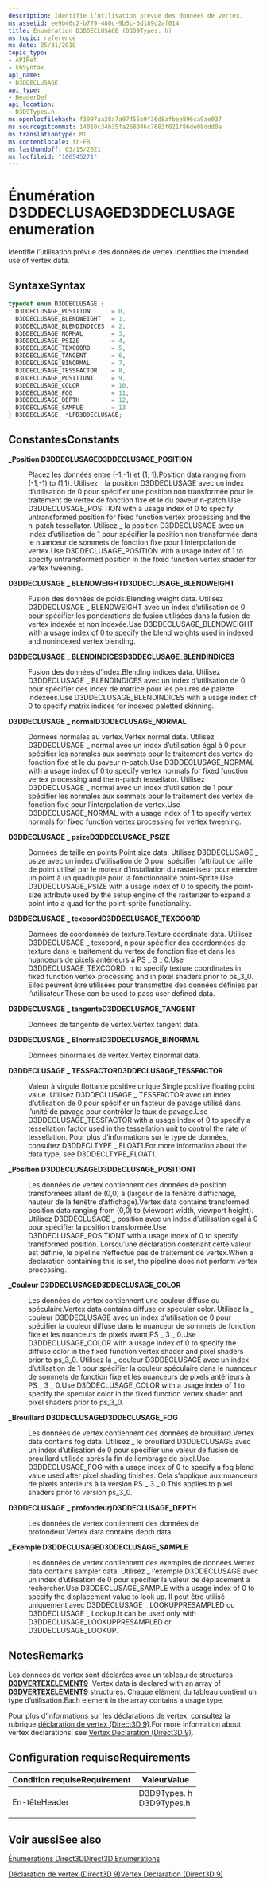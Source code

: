 ```yaml
---
description: Identifie l’utilisation prévue des données de vertex.
ms.assetid: ee9b46c2-b779-480c-9b5c-6d189d2af014
title: Énumération D3DDECLUSAGE (D3D9Types. h)
ms.topic: reference
ms.date: 05/31/2018
topic_type:
- APIRef
- kbSyntax
api_name:
- D3DDECLUSAGE
api_type:
- HeaderDef
api_location:
- D3D9Types.h
ms.openlocfilehash: f3997aa38a7a97455b9f36d8afbee896ca9ae937
ms.sourcegitcommit: 14010c34b35fa268046c7683f021f86de08ddd0a
ms.translationtype: MT
ms.contentlocale: fr-FR
ms.lasthandoff: 03/15/2021
ms.locfileid: "106545271"
---
```

# <a name="d3ddeclusage-enumeration"></a><span data-ttu-id="9a074-103">Énumération D3DDECLUSAGE</span><span class="sxs-lookup"><span data-stu-id="9a074-103">D3DDECLUSAGE enumeration</span></span>

<span data-ttu-id="9a074-104">Identifie l’utilisation prévue des données de vertex.</span><span class="sxs-lookup"><span data-stu-id="9a074-104">Identifies the intended use of vertex data.</span></span>

## <a name="syntax"></a><span data-ttu-id="9a074-105">Syntaxe</span><span class="sxs-lookup"><span data-stu-id="9a074-105">Syntax</span></span>


```C++
typedef enum D3DDECLUSAGE { 
  D3DDECLUSAGE_POSITION      = 0,
  D3DDECLUSAGE_BLENDWEIGHT   = 1,
  D3DDECLUSAGE_BLENDINDICES  = 2,
  D3DDECLUSAGE_NORMAL        = 3,
  D3DDECLUSAGE_PSIZE         = 4,
  D3DDECLUSAGE_TEXCOORD      = 5,
  D3DDECLUSAGE_TANGENT       = 6,
  D3DDECLUSAGE_BINORMAL      = 7,
  D3DDECLUSAGE_TESSFACTOR    = 8,
  D3DDECLUSAGE_POSITIONT     = 9,
  D3DDECLUSAGE_COLOR         = 10,
  D3DDECLUSAGE_FOG           = 11,
  D3DDECLUSAGE_DEPTH         = 12,
  D3DDECLUSAGE_SAMPLE        = 13
} D3DDECLUSAGE, *LPD3DDECLUSAGE;
```



## <a name="constants"></a><span data-ttu-id="9a074-106">Constantes</span><span class="sxs-lookup"><span data-stu-id="9a074-106">Constants</span></span>

<dl> <dt>

<span data-ttu-id="9a074-107"><span id="D3DDECLUSAGE_POSITION"></span><span id="d3ddeclusage_position"></span>**\_Position D3DDECLUSAGE**</span><span class="sxs-lookup"><span data-stu-id="9a074-107"><span id="D3DDECLUSAGE_POSITION"></span><span id="d3ddeclusage_position"></span>**D3DDECLUSAGE\_POSITION**</span></span>
</dt> <dd>

<span data-ttu-id="9a074-108">Placez les données entre (-1,-1) et (1, 1).</span><span class="sxs-lookup"><span data-stu-id="9a074-108">Position data ranging from (-1,-1) to (1,1).</span></span> <span data-ttu-id="9a074-109">Utilisez \_ la position D3DDECLUSAGE avec un index d’utilisation de 0 pour spécifier une position non transformée pour le traitement de vertex de fonction fixe et le du paveur n-patch.</span><span class="sxs-lookup"><span data-stu-id="9a074-109">Use D3DDECLUSAGE\_POSITION with a usage index of 0 to specify untransformed position for fixed function vertex processing and the n-patch tessellator.</span></span> <span data-ttu-id="9a074-110">Utilisez \_ la position D3DDECLUSAGE avec un index d’utilisation de 1 pour spécifier la position non transformée dans le nuanceur de sommets de fonction fixe pour l’interpolation de vertex.</span><span class="sxs-lookup"><span data-stu-id="9a074-110">Use D3DDECLUSAGE\_POSITION with a usage index of 1 to specify untransformed position in the fixed function vertex shader for vertex tweening.</span></span>

</dd> <dt>

<span data-ttu-id="9a074-111"><span id="D3DDECLUSAGE_BLENDWEIGHT"></span><span id="d3ddeclusage_blendweight"></span>**D3DDECLUSAGE \_ BLENDWEIGHT**</span><span class="sxs-lookup"><span data-stu-id="9a074-111"><span id="D3DDECLUSAGE_BLENDWEIGHT"></span><span id="d3ddeclusage_blendweight"></span>**D3DDECLUSAGE\_BLENDWEIGHT**</span></span>
</dt> <dd>

<span data-ttu-id="9a074-112">Fusion des données de poids.</span><span class="sxs-lookup"><span data-stu-id="9a074-112">Blending weight data.</span></span> <span data-ttu-id="9a074-113">Utilisez D3DDECLUSAGE \_ BLENDWEIGHT avec un index d’utilisation de 0 pour spécifier les pondérations de fusion utilisées dans la fusion de vertex indexée et non indexée.</span><span class="sxs-lookup"><span data-stu-id="9a074-113">Use D3DDECLUSAGE\_BLENDWEIGHT with a usage index of 0 to specify the blend weights used in indexed and nonindexed vertex blending.</span></span>

</dd> <dt>

<span data-ttu-id="9a074-114"><span id="D3DDECLUSAGE_BLENDINDICES"></span><span id="d3ddeclusage_blendindices"></span>**D3DDECLUSAGE \_ BLENDINDICES**</span><span class="sxs-lookup"><span data-stu-id="9a074-114"><span id="D3DDECLUSAGE_BLENDINDICES"></span><span id="d3ddeclusage_blendindices"></span>**D3DDECLUSAGE\_BLENDINDICES**</span></span>
</dt> <dd>

<span data-ttu-id="9a074-115">Fusion des données d’index.</span><span class="sxs-lookup"><span data-stu-id="9a074-115">Blending indices data.</span></span> <span data-ttu-id="9a074-116">Utilisez D3DDECLUSAGE \_ BLENDINDICES avec un index d’utilisation de 0 pour spécifier des index de matrice pour les pelures de palette indexées.</span><span class="sxs-lookup"><span data-stu-id="9a074-116">Use D3DDECLUSAGE\_BLENDINDICES with a usage index of 0 to specify matrix indices for indexed paletted skinning.</span></span>

</dd> <dt>

<span data-ttu-id="9a074-117"><span id="D3DDECLUSAGE_NORMAL"></span><span id="d3ddeclusage_normal"></span>**D3DDECLUSAGE \_ normal**</span><span class="sxs-lookup"><span data-stu-id="9a074-117"><span id="D3DDECLUSAGE_NORMAL"></span><span id="d3ddeclusage_normal"></span>**D3DDECLUSAGE\_NORMAL**</span></span>
</dt> <dd>

<span data-ttu-id="9a074-118">Données normales au vertex.</span><span class="sxs-lookup"><span data-stu-id="9a074-118">Vertex normal data.</span></span> <span data-ttu-id="9a074-119">Utilisez D3DDECLUSAGE \_ normal avec un index d’utilisation égal à 0 pour spécifier les normales aux sommets pour le traitement des vertex de fonction fixe et le du paveur n-patch.</span><span class="sxs-lookup"><span data-stu-id="9a074-119">Use D3DDECLUSAGE\_NORMAL with a usage index of 0 to specify vertex normals for fixed function vertex processing and the n-patch tessellator.</span></span> <span data-ttu-id="9a074-120">Utilisez D3DDECLUSAGE \_ normal avec un index d’utilisation de 1 pour spécifier les normales aux sommets pour le traitement des vertex de fonction fixe pour l’interpolation de vertex.</span><span class="sxs-lookup"><span data-stu-id="9a074-120">Use D3DDECLUSAGE\_NORMAL with a usage index of 1 to specify vertex normals for fixed function vertex processing for vertex tweening.</span></span>

</dd> <dt>

<span data-ttu-id="9a074-121"><span id="D3DDECLUSAGE_PSIZE"></span><span id="d3ddeclusage_psize"></span>**D3DDECLUSAGE \_ psize**</span><span class="sxs-lookup"><span data-stu-id="9a074-121"><span id="D3DDECLUSAGE_PSIZE"></span><span id="d3ddeclusage_psize"></span>**D3DDECLUSAGE\_PSIZE**</span></span>
</dt> <dd>

<span data-ttu-id="9a074-122">Données de taille en points.</span><span class="sxs-lookup"><span data-stu-id="9a074-122">Point size data.</span></span> <span data-ttu-id="9a074-123">Utilisez D3DDECLUSAGE \_ psize avec un index d’utilisation de 0 pour spécifier l’attribut de taille de point utilisé par le moteur d’installation du rastériseur pour étendre un point à un quadruple pour la fonctionnalité point-Sprite.</span><span class="sxs-lookup"><span data-stu-id="9a074-123">Use D3DDECLUSAGE\_PSIZE with a usage index of 0 to specify the point-size attribute used by the setup engine of the rasterizer to expand a point into a quad for the point-sprite functionality.</span></span>

</dd> <dt>

<span data-ttu-id="9a074-124"><span id="D3DDECLUSAGE_TEXCOORD"></span><span id="d3ddeclusage_texcoord"></span>**D3DDECLUSAGE \_ texcoord**</span><span class="sxs-lookup"><span data-stu-id="9a074-124"><span id="D3DDECLUSAGE_TEXCOORD"></span><span id="d3ddeclusage_texcoord"></span>**D3DDECLUSAGE\_TEXCOORD**</span></span>
</dt> <dd>

<span data-ttu-id="9a074-125">Données de coordonnée de texture.</span><span class="sxs-lookup"><span data-stu-id="9a074-125">Texture coordinate data.</span></span> <span data-ttu-id="9a074-126">Utilisez D3DDECLUSAGE \_ texcoord, n pour spécifier des coordonnées de texture dans le traitement du vertex de fonction fixe et dans les nuanceurs de pixels antérieurs à PS \_ 3 \_ 0.</span><span class="sxs-lookup"><span data-stu-id="9a074-126">Use D3DDECLUSAGE\_TEXCOORD, n to specify texture coordinates in fixed function vertex processing and in pixel shaders prior to ps\_3\_0.</span></span> <span data-ttu-id="9a074-127">Elles peuvent être utilisées pour transmettre des données définies par l’utilisateur.</span><span class="sxs-lookup"><span data-stu-id="9a074-127">These can be used to pass user defined data.</span></span>

</dd> <dt>

<span data-ttu-id="9a074-128"><span id="D3DDECLUSAGE_TANGENT"></span><span id="d3ddeclusage_tangent"></span>**D3DDECLUSAGE \_ tangente**</span><span class="sxs-lookup"><span data-stu-id="9a074-128"><span id="D3DDECLUSAGE_TANGENT"></span><span id="d3ddeclusage_tangent"></span>**D3DDECLUSAGE\_TANGENT**</span></span>
</dt> <dd>

<span data-ttu-id="9a074-129">Données de tangente de vertex.</span><span class="sxs-lookup"><span data-stu-id="9a074-129">Vertex tangent data.</span></span>

</dd> <dt>

<span data-ttu-id="9a074-130"><span id="D3DDECLUSAGE_BINORMAL"></span><span id="d3ddeclusage_binormal"></span>**D3DDECLUSAGE \_ BInormal**</span><span class="sxs-lookup"><span data-stu-id="9a074-130"><span id="D3DDECLUSAGE_BINORMAL"></span><span id="d3ddeclusage_binormal"></span>**D3DDECLUSAGE\_BINORMAL**</span></span>
</dt> <dd>

<span data-ttu-id="9a074-131">Données binormales de vertex.</span><span class="sxs-lookup"><span data-stu-id="9a074-131">Vertex binormal data.</span></span>

</dd> <dt>

<span data-ttu-id="9a074-132"><span id="D3DDECLUSAGE_TESSFACTOR"></span><span id="d3ddeclusage_tessfactor"></span>**D3DDECLUSAGE \_ TESSFACTOR**</span><span class="sxs-lookup"><span data-stu-id="9a074-132"><span id="D3DDECLUSAGE_TESSFACTOR"></span><span id="d3ddeclusage_tessfactor"></span>**D3DDECLUSAGE\_TESSFACTOR**</span></span>
</dt> <dd>

<span data-ttu-id="9a074-133">Valeur à virgule flottante positive unique.</span><span class="sxs-lookup"><span data-stu-id="9a074-133">Single positive floating point value.</span></span> <span data-ttu-id="9a074-134">Utilisez D3DDECLUSAGE \_ TESSFACTOR avec un index d’utilisation de 0 pour spécifier un facteur de pavage utilisé dans l’unité de pavage pour contrôler le taux de pavage.</span><span class="sxs-lookup"><span data-stu-id="9a074-134">Use D3DDECLUSAGE\_TESSFACTOR with a usage index of 0 to specify a tessellation factor used in the tessellation unit to control the rate of tessellation.</span></span> <span data-ttu-id="9a074-135">Pour plus d’informations sur le type de données, consultez D3DDECLTYPE \_ FLOAT1.</span><span class="sxs-lookup"><span data-stu-id="9a074-135">For more information about the data type, see D3DDECLTYPE\_FLOAT1.</span></span>

</dd> <dt>

<span data-ttu-id="9a074-136"><span id="D3DDECLUSAGE_POSITIONT"></span><span id="d3ddeclusage_positiont"></span>**\_Position D3DDECLUSAGE**</span><span class="sxs-lookup"><span data-stu-id="9a074-136"><span id="D3DDECLUSAGE_POSITIONT"></span><span id="d3ddeclusage_positiont"></span>**D3DDECLUSAGE\_POSITIONT**</span></span>
</dt> <dd>

<span data-ttu-id="9a074-137">Les données de vertex contiennent des données de position transformées allant de (0,0) à (largeur de la fenêtre d’affichage, hauteur de la fenêtre d’affichage).</span><span class="sxs-lookup"><span data-stu-id="9a074-137">Vertex data contains transformed position data ranging from (0,0) to (viewport width, viewport height).</span></span> <span data-ttu-id="9a074-138">Utilisez D3DDECLUSAGE \_ position avec un index d’utilisation égal à 0 pour spécifier la position transformée.</span><span class="sxs-lookup"><span data-stu-id="9a074-138">Use D3DDECLUSAGE\_POSITIONT with a usage index of 0 to specify transformed position.</span></span> <span data-ttu-id="9a074-139">Lorsqu’une déclaration contenant cette valeur est définie, le pipeline n’effectue pas de traitement de vertex.</span><span class="sxs-lookup"><span data-stu-id="9a074-139">When a declaration containing this is set, the pipeline does not perform vertex processing.</span></span>

</dd> <dt>

<span data-ttu-id="9a074-140"><span id="D3DDECLUSAGE_COLOR"></span><span id="d3ddeclusage_color"></span>**\_Couleur D3DDECLUSAGE**</span><span class="sxs-lookup"><span data-stu-id="9a074-140"><span id="D3DDECLUSAGE_COLOR"></span><span id="d3ddeclusage_color"></span>**D3DDECLUSAGE\_COLOR**</span></span>
</dt> <dd>

<span data-ttu-id="9a074-141">Les données de vertex contiennent une couleur diffuse ou spéculaire.</span><span class="sxs-lookup"><span data-stu-id="9a074-141">Vertex data contains diffuse or specular color.</span></span> <span data-ttu-id="9a074-142">Utilisez la \_ couleur D3DDECLUSAGE avec un index d’utilisation de 0 pour spécifier la couleur diffuse dans le nuanceur de sommets de fonction fixe et les nuanceurs de pixels avant PS \_ 3 \_ 0.</span><span class="sxs-lookup"><span data-stu-id="9a074-142">Use D3DDECLUSAGE\_COLOR with a usage index of 0 to specify the diffuse color in the fixed function vertex shader and pixel shaders prior to ps\_3\_0.</span></span> <span data-ttu-id="9a074-143">Utilisez la \_ couleur D3DDECLUSAGE avec un index d’utilisation de 1 pour spécifier la couleur spéculaire dans le nuanceur de sommets de fonction fixe et les nuanceurs de pixels antérieurs à PS \_ 3 \_ 0.</span><span class="sxs-lookup"><span data-stu-id="9a074-143">Use D3DDECLUSAGE\_COLOR with a usage index of 1 to specify the specular color in the fixed function vertex shader and pixel shaders prior to ps\_3\_0.</span></span>

</dd> <dt>

<span data-ttu-id="9a074-144"><span id="D3DDECLUSAGE_FOG"></span><span id="d3ddeclusage_fog"></span>**\_Brouillard D3DDECLUSAGE**</span><span class="sxs-lookup"><span data-stu-id="9a074-144"><span id="D3DDECLUSAGE_FOG"></span><span id="d3ddeclusage_fog"></span>**D3DDECLUSAGE\_FOG**</span></span>
</dt> <dd>

<span data-ttu-id="9a074-145">Les données de vertex contiennent des données de brouillard.</span><span class="sxs-lookup"><span data-stu-id="9a074-145">Vertex data contains fog data.</span></span> <span data-ttu-id="9a074-146">Utilisez \_ le brouillard D3DDECLUSAGE avec un index d’utilisation de 0 pour spécifier une valeur de fusion de brouillard utilisée après la fin de l’ombrage de pixel.</span><span class="sxs-lookup"><span data-stu-id="9a074-146">Use D3DDECLUSAGE\_FOG with a usage index of 0 to specify a fog blend value used after pixel shading finishes.</span></span> <span data-ttu-id="9a074-147">Cela s’applique aux nuanceurs de pixels antérieurs à la version PS \_ 3 \_ 0.</span><span class="sxs-lookup"><span data-stu-id="9a074-147">This applies to pixel shaders prior to version ps\_3\_0.</span></span>

</dd> <dt>

<span data-ttu-id="9a074-148"><span id="D3DDECLUSAGE_DEPTH"></span><span id="d3ddeclusage_depth"></span>**D3DDECLUSAGE \_ profondeur)**</span><span class="sxs-lookup"><span data-stu-id="9a074-148"><span id="D3DDECLUSAGE_DEPTH"></span><span id="d3ddeclusage_depth"></span>**D3DDECLUSAGE\_DEPTH**</span></span>
</dt> <dd>

<span data-ttu-id="9a074-149">Les données de vertex contiennent des données de profondeur.</span><span class="sxs-lookup"><span data-stu-id="9a074-149">Vertex data contains depth data.</span></span>

</dd> <dt>

<span data-ttu-id="9a074-150"><span id="D3DDECLUSAGE_SAMPLE"></span><span id="d3ddeclusage_sample"></span>**\_Exemple D3DDECLUSAGE**</span><span class="sxs-lookup"><span data-stu-id="9a074-150"><span id="D3DDECLUSAGE_SAMPLE"></span><span id="d3ddeclusage_sample"></span>**D3DDECLUSAGE\_SAMPLE**</span></span>
</dt> <dd>

<span data-ttu-id="9a074-151">Les données de vertex contiennent des exemples de données.</span><span class="sxs-lookup"><span data-stu-id="9a074-151">Vertex data contains sampler data.</span></span> <span data-ttu-id="9a074-152">Utilisez \_ l’exemple D3DDECLUSAGE avec un index d’utilisation de 0 pour spécifier la valeur de déplacement à rechercher.</span><span class="sxs-lookup"><span data-stu-id="9a074-152">Use D3DDECLUSAGE\_SAMPLE with a usage index of 0 to specify the displacement value to look up.</span></span> <span data-ttu-id="9a074-153">Il peut être utilisé uniquement avec D3DDECLUSAGE \_ LOOKUPPRESAMPLED ou D3DDECLUSAGE \_ Lookup.</span><span class="sxs-lookup"><span data-stu-id="9a074-153">It can be used only with D3DDECLUSAGE\_LOOKUPPRESAMPLED or D3DDECLUSAGE\_LOOKUP.</span></span>

</dd> </dl>

## <a name="remarks"></a><span data-ttu-id="9a074-154">Notes</span><span class="sxs-lookup"><span data-stu-id="9a074-154">Remarks</span></span>

<span data-ttu-id="9a074-155">Les données de vertex sont déclarées avec un tableau de structures [**D3DVERTEXELEMENT9**](d3dvertexelement9.md) .</span><span class="sxs-lookup"><span data-stu-id="9a074-155">Vertex data is declared with an array of [**D3DVERTEXELEMENT9**](d3dvertexelement9.md) structures.</span></span> <span data-ttu-id="9a074-156">Chaque élément du tableau contient un type d’utilisation.</span><span class="sxs-lookup"><span data-stu-id="9a074-156">Each element in the array contains a usage type.</span></span>

<span data-ttu-id="9a074-157">Pour plus d’informations sur les déclarations de vertex, consultez la rubrique [déclaration de vertex (Direct3D 9)](vertex-declaration.md).</span><span class="sxs-lookup"><span data-stu-id="9a074-157">For more information about vertex declarations, see [Vertex Declaration (Direct3D 9)](vertex-declaration.md).</span></span>

## <a name="requirements"></a><span data-ttu-id="9a074-158">Configuration requise</span><span class="sxs-lookup"><span data-stu-id="9a074-158">Requirements</span></span>



| <span data-ttu-id="9a074-159">Condition requise</span><span class="sxs-lookup"><span data-stu-id="9a074-159">Requirement</span></span> | <span data-ttu-id="9a074-160">Valeur</span><span class="sxs-lookup"><span data-stu-id="9a074-160">Value</span></span> |
|-------------------|----------------------------------------------------------------------------------------|
| <span data-ttu-id="9a074-161">En-tête</span><span class="sxs-lookup"><span data-stu-id="9a074-161">Header</span></span><br/> | <dl> <span data-ttu-id="9a074-162"><dt>D3D9Types. h</dt></span><span class="sxs-lookup"><span data-stu-id="9a074-162"><dt>D3D9Types.h</dt></span></span> </dl> |



## <a name="see-also"></a><span data-ttu-id="9a074-163">Voir aussi</span><span class="sxs-lookup"><span data-stu-id="9a074-163">See also</span></span>

<dl> <dt>

[<span data-ttu-id="9a074-164">Énumérations Direct3D</span><span class="sxs-lookup"><span data-stu-id="9a074-164">Direct3D Enumerations</span></span>](dx9-graphics-reference-d3d-enums.md)
</dt> <dt>

[<span data-ttu-id="9a074-165">Déclaration de vertex (Direct3D 9)</span><span class="sxs-lookup"><span data-stu-id="9a074-165">Vertex Declaration (Direct3D 9)</span></span>](vertex-declaration.md)
</dt> </dl>

 

 




